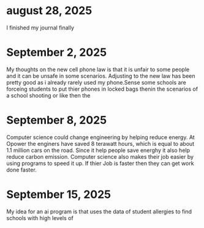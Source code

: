 #   august 28, 2025  
 I finished my journal finally 
# September 2, 2025
My thoughts on the new cell phone law is that it is unfair to some people and it can be unsafe in some scenarios. Adjusting to the new law has been pretty good as i already rarely used my phone.Sense some schools are forceing students to put thier phones in locked bags thenin the scenarios of a school shooting or like then the 
# September 8, 2025
Computer science could change engineering by helping reduce energy.  At Opower the enginers have saved 8 terawatt hours, which is equal to about 1.1 million cars on the road. Since it help people save energhy it also help reduce carbon emission. Computer science also makes their job easier by using programs to speed it up. If thier Job is faster then they can get work done faster.
# September 15, 2025
My idea for an ai program is that uses the data of student allergies to find schools with high levels of 
